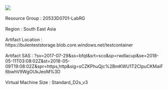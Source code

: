 <a href="https://portal.azure.com/#create/Microsoft.Template/uri/https%3A%2F%2Fraw.githubusercontent.com%2Fbsezgin%2F20533-ImplementingMicrosoftAzureInfrastructureSolutions%2Fmaster%2FAllfiles%2FLabfiles%2FLab07%2FStarter%2FTemplates%2Fazuredeploy.json" target="_blank">
    <img src="https://azuredeploy.net/deploybutton.png"/>
</a>
<br>
<br>
Resource Group : 20533D0701-LabRG 
<br>
<br>
Region : South East Asia
<br>
<br>
Artifact Location : https://bulenteststorage.blob.core.windows.net/testcontainer
<br>
<br>
Artifact SAS : ?sv=2017-07-29&ss=bfqt&srt=sco&sp=rwdlacup&se=2018-05-11T03:08:02Z&st=2018-05-09T19:08:02Z&spr=https,http&sig=sCZKPhuQjc%2BmKWU1T2CIpuCKMaiF6bwhV9WgOUkJeoM%3D
<br>
<br>
Virtual Machine Size : Standard_D2s_v3

